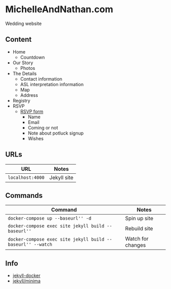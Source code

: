 # MichelleAndNathan.com

Wedding website

## Content

- Home
  - Countdown
- Our Story
  - Photos
- The Details
  - Contact information
  - ASL interpretation information
  - Map
  - Address
- Registry
- RSVP
  - [RSVP form](https://support.google.com/docs/answer/2839588?hl=en)
    - Name
    - Email
    - Coming or not
    - Note about potluck signup
    - Wishes

## URLs

URL              | Notes
-----------------|--------------
`localhost:4000` | Jekyll site

## Commands

Command                                                     | Notes
------------------------------------------------------------|------------------------------------
`docker-compose up --baseurl'' -d`                          | Spin up site
`docker-compose exec site jekyll build --baseurl''`         | Rebuild site
`docker-compose exec site jekyll build --baseurl'' --watch` | Watch for changes

## Info

- [jekyll-docker](https://github.com/envygeeks/jekyll-docker/blob/master/README.md)
- [jekyll/minima](https://github.com/jekyll/minima)